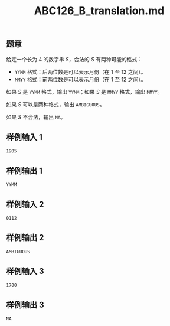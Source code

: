 ﻿---
title: "ABC126_B_translation.md"
tags: []
author: ""
created: ""
---

## 题意  

给定一个长为 $4$ 的数字串 $S$，合法的 $S$ 有两种可能的格式：
- $\texttt{YYMM}$ 格式：后两位数是可以表示月份（在 $1$ 至 $12$ 之间）。
- $\texttt{MMYY}$ 格式：前两位数是可以表示月份（在 $1$ 至 $12$ 之间）。

如果 $S$ 是 $\texttt{YYMM}$ 格式，输出 `YYMM`；如果 $S$ 是 $\texttt{MMYY}$ 格式，输出 `MMYY`。

如果 $S$ 可以是两种格式，输出 `AMBIGUOUS`。

如果 $S$ 不合法，输出 `NA`。

## 样例输入 1
```
1905
```

## 样例输出 1
```
YYMM
```

## 样例输入 2
```
0112
```

## 样例输出 2
```
AMBIGUOUS
```

## 样例输入 3
```
1700
```

## 样例输出 3
```
NA
```

